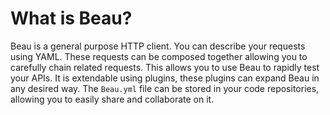 # What is Beau?

Beau is a general purpose HTTP client. You can describe your requests using YAML. These requests can be composed together allowing you to carefully chain related requests. This allows you to use Beau to rapidly test your APIs. It is extendable using plugins, these plugins can expand Beau in any desired way.  The `Beau.yml` file can be stored in your code repositories, allowing you to easily share and collaborate on it. 
